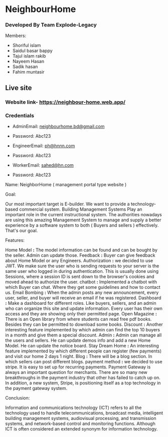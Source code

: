 # NeighbourHome

### Developed By Team Explode-Legacy

Members:

- Shoriful islam
- Saidul basar bappy
- Tajul islam rakib
- Nayeem Hasan
- Sadik hasan
- Fahim muntasir



## Live site


### Website link- https://neighbour-home.web.app/


### Credentials

- AdminEmail: neighbourhome.bd@gmail.com
- Password: Abc123

- EngineerEmail: ph@hnnn.com
- Password: Abc123

- WorkerEmail: sahed@hn.com
- Password: Abc123


Name: NeighborHome ( management portal type website )

Goal: 

Our most important target is E-builder. We want to provide a technology-based commercial system.  Building Management Systems Play an important role in the current instructional system. The authorities nowadays are using this amazing Management System to manage and supply a better experience by a software system to both ( Buyers and sellers ) effectively.  That's our goal.


Features: 

Home Model __:__  The model information can be found and can be bought by the seller. Admin can update those.
Feedback __:__ Buyer can give feedback about Home Model or any Engineers.
Authorization __:__  we decided to use JWT. We make sure the user who is sending requests to your server is the same user who logged in during authentication. This is usually done using Sessions, where a session ID is sent down to the browser's cookies and moved ahead to authorize the user.
chatbot __:__ Implemented a chatbot with which Buyer can chat. Where they get some guidelines and how to contact us.
Email Bombing  __:__ When the admin posts any new announcement, every user, seller, and buyer will receive an email if he was registered.
Dashboard  __:__ Make a dashboard for different roles. Like buyers, sellers, and an admin who can organize this site and update information. Every user has their own access and they are showing only their permitted page.
Open Magazine  __:__ There is an Open library from where students can read free pdf books. Besides they can be permitted to download some books.
Discount __:__ Another interesting feature implemented by which admin can find the top 10 buyers in a month and give them a special discount.
Admin __:__ Admin can manage all the users and sellers. He can update demos info and add a new Home Model. He can update the notice board.
Stay Dream Home  __:__ An interesting feature implemented by which different people can register (few payments) and visit our home 2 days 1 night.
Blog  __:__ There will be a blog section. In which sellers can post different blogs. 
payment method __:__ we decided to use stripe. It is easy to set up for recurring payments. Payment Gateway is always an important question for merchants. There are so many new breakthroughs in the payment industry that other has failed to catch up on. In addition, a new system, Stripe, is positioning itself as a top technology in the payment gateway system.

Conclusion: 

Information and communications technology (ICT) refers to all the technology used to handle telecommunications, broadcast media, intelligent building management systems, audiovisual processing, and transmission systems, and network-based control and monitoring functions. Although ICT is often considered an extended synonym for information technology. 

